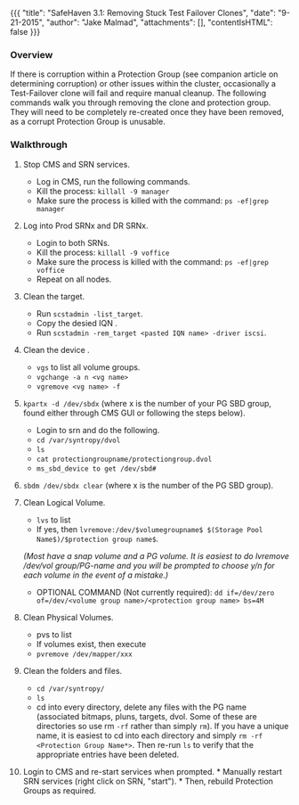 {{{
  "title": "SafeHaven 3.1: Removing Stuck Test Failover Clones",
  "date": "9-21-2015",
  "author": "Jake Malmad",
  "attachments": [],
  "contentIsHTML": false
}}}

### Overview
If there is corruption within a Protection Group (see companion article on determining corruption) or other issues within the cluster, occasionally a Test-Failover clone will fail and require manual cleanup. The following commands walk you through removing the clone and protection group. They will need to be completely re-created once they have been removed, as a corrupt Protection Group is unusable.

### Walkthrough
1. Stop CMS and SRN services.
   * Log in CMS, run the following commands.
   * Kill the process: `killall -9 manager`
   * Make sure the process is killed with the command: `ps -ef|grep manager`

2. Log into Prod SRNx and DR SRNx.
   * Login to both SRNs.
   * Kill the process: `killall -9 voffice`
   * Make sure the process is killed with the command: `ps -ef|grep voffice`
   * Repeat on all nodes.

3. Clean the target.
   * Run `scstadmin -list_target`.
   * Copy the desied IQN     .
   * Run `scstadmin -rem_target <pasted IQN name> -driver iscsi`.

4. Clean the device .		
   * `vgs` to list all volume groups.
   * `vgchange -a n <vg name>`
   * `vgremove <vg name> -f`

5. `kpartx -d /dev/sbdx` (where x is the number of your PG SBD group, found either through CMS GUI or following the steps below).
   * Login to srn and do the following.
   * `cd /var/syntropy/dvol`
   * `ls`
   * `cat protectiongroupname/protectiongroup.dvol`
   * `ms_sbd_device to get /dev/sbd#`

6. `sbdm /dev/sbdx clear` (where x is the number of the PG SBD group).

7. Clean Logical Volume.
   * `lvs` to list
   * If yes, then `lvremove:/dev/$volumegroupname$ $(Storage Pool Name$)/$protection group name$`.

   *(Most have a snap volume and a PG volume. It is easiest to do lvremove /dev/vol group/PG-name* *and you will be prompted to choose y/n for each volume in the event of a mistake.)*

   * OPTIONAL COMMAND (Not currently required): `dd if=/dev/zero of=/dev/<volume group name>/<protection group name> bs=4M`

8. Clean Physical Volumes.
   * pvs to list
   * If volumes exist, then execute
   * `pvremove /dev/mapper/xxx`

9. Clean the folders and files.
   * `cd /var/syntropy/`
   * `ls`
   * cd into every directory, delete any files with the PG name  (associated bitmaps, pluns, targets, dvol. Some of these are directories so use rm `-rf` rather than simply `rm`). If you have a unique name, it is easiest to cd into each directory and simply `rm -rf <Protection Group Name*>`. Then re-run `ls` to verify that the appropriate entries have been deleted.

  10. Login to CMS and re-start services when prompted.
     * Manually restart SRN services (right click on SRN, "start").
     * Then, rebuild Protection Groups as required.
